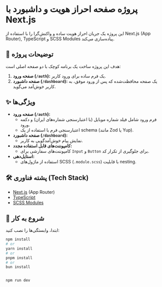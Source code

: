 # پروژه صفحه احراز هویت و داشبورد با Next.js

این پروژه یک جریان احراز هویت ساده و واکنش‌گرا را با استفاده از Next.js (App Router), TypeScript و SCSS Modules پیاده‌سازی می‌کند.

## 📝 توضیحات پروژه

هدف این پروژه ساخت یک برنامه کوچک با دو صفحه اصلی است:
1.  **صفحه ورود (`/auth`):** یک فرم ساده برای ورود کاربر.
2.  **صفحه داشبورد (`/dashboard`):** یک صفحه محافظت‌شده که پس از ورود موفق، به کاربر خوش‌آمد می‌گوید.

## ✨ ویژگی‌ها

- **صفحه ورود (`/auth`):**
  - فرم ورود شامل فیلد شماره موبایل (با اعتبارسنجی شماره‌های ایران) و دکمه ورود.
  - اعتبارسنجی فرم با استفاده از یک schema (مانند Zod یا Yup).
- **صفحه داشبورد (`/dashboard`):**
  - نمایش پیام خوش‌آمدگویی به کاربر.
- **کامپوننت‌های قابل استفاده مجدد:**
  - کامپوننت‌های سفارشی برای `Input` و `Button` برای جلوگیری از تکرار کد.
- **استایل‌دهی:**
  - استفاده از ماژول‌های SCSS (`.module.scss`) با قابلیت nesting.

## 🛠 پشته فناوری (Tech Stack)

- [Next.js](https://nextjs.org/) (App Router)
- [TypeScript](https://www.typescriptlang.org/)
- [SCSS Modules](https://sass-lang.com/)

## 🚀 شروع به کار

ابتدا، وابستگی‌ها را نصب کنید:

```bash
npm install
# or
yarn install
# or
pnpm install
# or
bun install


npm run dev
